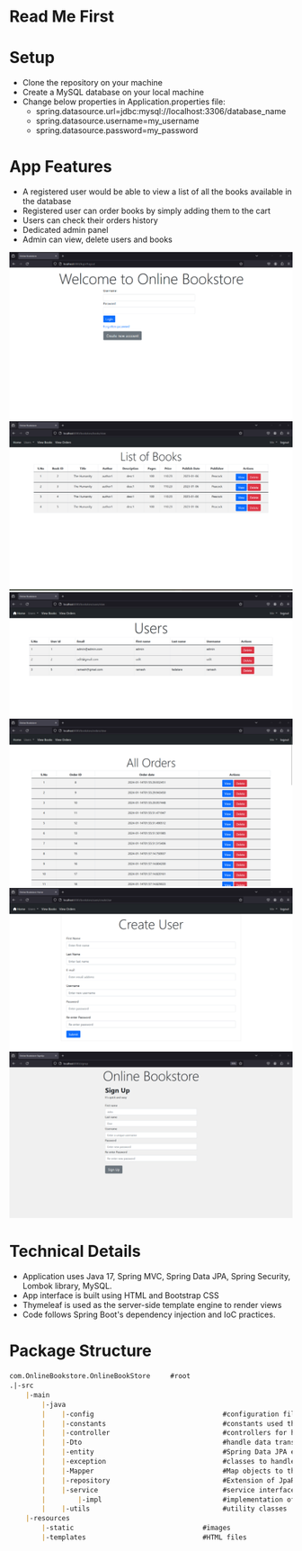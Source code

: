 # Read Me First

# Setup

* Clone the repository on your machine
* Create a MySQL database on your local machine
* Change below properties in Application.properties file:
  * spring.datasource.url=jdbc:mysql://localhost:3306/database_name
   * spring.datasource.username=my_username
   * spring.datasource.password=my_password

# App Features

* A registered user would be able to view a list of all the books available in the database
* Registered user can order books by simply adding them to the cart
* Users can check their orders history
* Dedicated admin panel
* Admin can view, delete users and books

![login](screenshots/login.png) ![Alt Text](screenshots/Books%20view.png)
![Users](screenshots/Users%20View%20(2).png) ![Orders](screenshots/Orders%20view.png)
![Create user](screenshots/Create%20User%20View.png)
![signup](screenshots/Signup.png)

# Technical Details

* Application uses Java 17, Spring MVC, Spring Data JPA, Spring Security, Lombok library, MySQL.
* App interface is built using HTML and Bootstrap CSS
* Thymeleaf is used as the server-side template engine to render views
* Code follows Spring Boot's dependency injection and IoC practices.

# Package Structure

```markdown
com.OnlineBookstore.OnlineBookStore     #root
.|-src
    |-main
        |-java
        |    |-config                                #configuration files
        |    |-constants                             #constants used throughout the project
        |    |-controller                            #controllers for handling requests
        |    |-Dto                                   #handle data transfer objects
        |    |-entity                                #Spring Data JPA entities
        |    |-exception                             #classes to handle exceptions
        |    |-Mapper                                #Map objects to their DTO counterpart
        |    |-repository                            #Extension of JpaRepository to perform CRUD operations
        |    |-service                               #service interfaces
        |        |-impl                              #implementation of service interfaces
        |    |-utils                                 #utility classes
    |-resources
        |-static                                #images
        |-templates                             #HTML files
```

